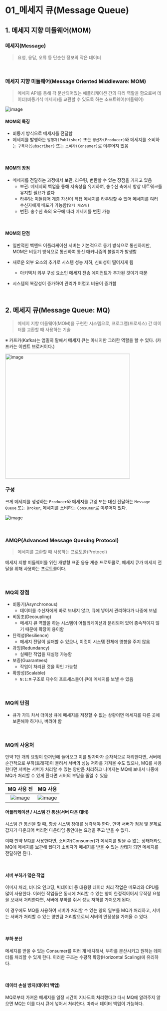 # 01_메세지 큐(Message Queue)

## 1. 메세지 지향 미들웨어(MOM)

### 메세지(Message)

> 요청, 응답, 오류 등 단순한 정보의 작은 데이터

<br>

### 메세지 지향 미들웨어(Message Oriented Middleware: MOM)

> 메세지 API를 통해 각 분산되어있는 애플리케이션 간의 다리 역할을 함으로써 데이터(비동기식 메세지)를 교환할 수 있도록 하는 소프트웨어(미들웨어)

![image](https://user-images.githubusercontent.com/93081720/233535554-270ed84a-eaea-43f2-8495-591427a5c025.png)

#### MOM의 특징

- 비동기 방식으로 메세지를 전달함
- 메세지를 발행하는 `발행자(Publisher)` 또는 `생산자(Producer)`와 메세지를 소비하는 `구독자(Subscriber)` 또는 `소비자(Consumer)`로 이루어져 있음

<br>

#### MOM의 장점

- 메세지를 전달하는 과정에서 보관, 라우팅, 변환할 수 있는 장점을 가지고 있음
  - 보관: 메세지의 백업을 통해 지속성을 유지하여, 송수신 측에서 항상 네트워크를 유지할 필요가 없다
  - 라우팅: 미들웨어 계층 자신이 직접 메세지를 라우팅할 수 있어 메세지를 여러 수신자에게 배포가 가능함(`멀티 캐스팅`) 
  - 변환: 송수신 측의 요구에 따라 메세지를 변환 가능

<br>

#### MOM의 단점

- 일반적인 백엔드 어플리케이션 서버는 기본적으로 동기 방식으로 통신하지만, MOM은 비동기 방식으로 통신하여 통신 매커니즘의 불일치가 발생함
- 새로운 외부 요소의 추가로 시스템 성능 저하, 신뢰성이 떨어지게 됨
  - 아키텍처 외부 구성 요소인 메세지 전송 에이전트가 추가된 것이기 때문

- 시스템의 복잡성이 증가하여 관리가 어렵고 비용이 증가함

<br>

## 2. 메세지 큐(Message Queue: MQ)

> 메세지 지향 미들웨어(MOM)을 구현한 시스템으로, 프로그램(프로세스) 간 데이터를 교환할 때 사용하는 기술

※ 카프카(Kafka)는 엄밀히 말해서 메세지 큐는 아니지만 그러한 역할을 할 수 있다. (카프카는 이벤트 브로커이다.)

<img src="https://user-images.githubusercontent.com/93081720/233534989-629ce70e-968b-4546-9df0-c4372fd81cb0.png" referrerpolicy="no-referrer" alt="image" height="400">

### 구성

크게 메세지를 생성하는 `Producer`와 메세지를 큐잉 또는 대신 전달하는  `Message Queue` 또는 `Broker`, 메세지를 소비하는 `Consumer`로 이루어져 있다.

![image](https://user-images.githubusercontent.com/93081720/233791606-74885035-df26-4c9d-92c9-14b372ce6715.png)

<br>

### AMQP(Advanced Message Queuing Protocol)

>  메세지를 교환할 때 사용하는 프로토콜(Protocol)

메세지 지향 미들웨어를 위한 개방형 표준 응용 계층 프로토콜로, 메세지 큐가 메세지 전달을 위해 사용하는 프로토콜이다.

<br>

### MQ의 장점

- 비동기(Asynchronous)
  - 데이터를 수신자에게 바로 보내지 않고, 큐에 넣어서 관리하다가 나중에 보냄
- 비동조(Decoupling)
  - 메세지 큐 역할을 하는 시스템이 어플리케이션과 분리되어 있어 종속적이지 않기 때문에 확장이 용이함
- 탄력성(Resilience)
  - 메세지 전달이 실패할 수 있으나, 이것이 시스템 전체에 영향을 주지 않음
- 과잉(Redundancy)
  - 실패한 작업을 재실행 가능함
- 보증(Guarantees)
  - 작업이 처리된 것을 확인 가능함
- 확장성(Scalable)
  - `N:1:M` 구조로 다수의 프로세스들이 큐에 메세지를 보낼 수 있음

<br>

### MQ의 단점

- 큐가 가득 차서 더이상 큐에 메세지를 저장할 수 없는 상황이면 메세지를 다른 곳에 보존해야 하거나, 버려야 함

<br>

### MQ의 사용처

만약 1만 개의 요청이 한꺼번에 들어오고 이를 받자마자 순차적으로 처리한다면, 서버에 순간적으로 부하(트래픽)이 몰려서 서버의 성능 저하를 가져올 수도 있으나, MQ를 사용한다면 서버는 서버가 처리할 수 있는 양만큼 처리하고 나머지는 MQ에 보내서 나중에 MQ가 처리할 수 있게 환다면 서버의 부담을 줄일 수 있음

|                          MQ 사용 전                          |                           MQ 사용                            |
| :----------------------------------------------------------: | :----------------------------------------------------------: |
| ![image](https://user-images.githubusercontent.com/93081720/233793308-0ab5f68e-de3d-4121-96e5-8c9ecb562a2f.png) | ![image](https://user-images.githubusercontent.com/93081720/233793341-effa709f-d132-4ea4-b44f-26aff90e6919.png) |

#### 어플리케이션 / 시스템 간 통신(서버 다운 대비)

시스템 간 통신을 할 때, 항상 시스템 장애를 생각해야 한다. 만약 서버가 점검 및 문제로 갑자기 다운되어 버리면 다운타임 동안에는 요청을 주고 받을 수 없다.

이때 만약 MQ를 사용한다면, 소비자(Consumer)가 메세지를 받을 수 없는 상태더라도 MQ에 메세지를 보관해 뒀다가 소비자가 메세지를 받을 수 있는 상태가 되면 메세지를 전달하면 된다.

<br>

#### 서버 부하가 많은 작업

이미지 처리, 비디오 인코딩, 빅데이터 등 대용량 데이터 처리 작업은 메모리와 CPU를 많이 사용한다. 이러한 작업들은 동시에 처리할 수 있는 양이 한정적이어서 무작정 요청을 보내서 처리한다면, 서버에 부하를 줘서 성능 저하를 가져오게 된다.

이 경우에도 MQ를 사용하여 서버가 처리할 수 있는 양의 일부를 MQ가 처리하고, 서버는 서버가 처리할 수 있는 양만큼 처리함으로써 서버의 안정성을 가져올 수 있다.

<br>

#### 부하 분산

메세지를 받을 수 있는 Consumer를 여러 개 배치해서, 부하를 분산시키고 원하는 데이터를 처리할 수 있게 한다. 이러한 구조는 수평적 확장(Horizontal Scaling)에 유리하다.

<br>

#### 데이터 손실 방지(데이터 백업)

MQ로부터 가져온 메세지를 일정 시간이 지나도록 처리했다고 다시 MQ에 알려주지 않으면 MQ는 이를 다시 큐에 넣어서 처리한다. 따라서 데이터 백업이 가능하다.

